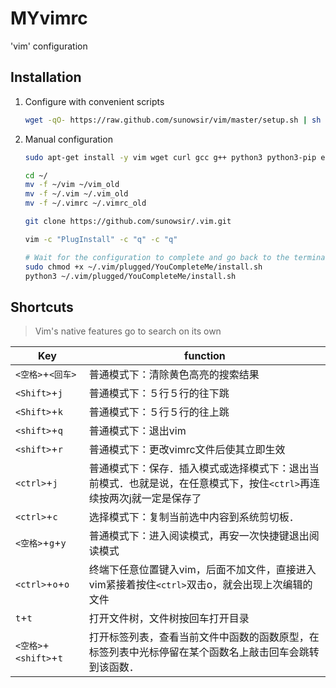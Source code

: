 # MYvimrc
'vim' configuration

## Installation

1.  Configure with convenient scripts

    ```bash
    wget -qO- https://raw.github.com/sunowsir/vim/master/setup.sh | sh -x
    ```

    

2.  Manual configuration

    ```bash
    sudo apt-get install -y vim wget curl gcc g++ python3 python3-pip exuberant-ctags
    
    cd ~/
    mv -f ~/vim ~/vim_old
    mv -f ~/.vim ~/.vim_old
    mv -f ~/.vimrc ~/.vimrc_old
    
    git clone https://github.com/sunowsir/.vim.git
    
    vim -c "PlugInstall" -c "q" -c "q"
    
    # Wait for the configuration to complete and go back to the terminal
    sudo chmod +x ~/.vim/plugged/YouCompleteMe/install.sh
    python3 ~/.vim/plugged/YouCompleteMe/install.sh
    ```

    

## Shortcuts

>   Vim's native features go to search on its own

| Key                    | function                                                     |
| ---------------------- | ------------------------------------------------------------ |
| `<空格>`+`<回车>`      | 普通模式下：清除黄色高亮的搜索结果                           |
| `<Shift>`+`j`          | 普通模式下：５行５行的往下跳                                 |
| `<Shift>`+`k`          | 普通模式下：５行５行的往上跳                                 |
| `<shift>`+`q`          | 普通模式下：退出vim                                          |
| `<shift>`+`r`          | 普通模式下：更改vimrc文件后使其立即生效                      |
| `<ctrl>`+`j`           | 普通模式下：保存．插入模式或选择模式下：退出当前模式．也就是说，在任意模式下，按住`<ctrl>`再连续按两次j就一定是保存了 |
| `<ctrl>`+`c`           | 选择模式下：复制当前选中内容到系统剪切板．                   |
| `<空格>`+`g`+`y`       | 普通模式下：进入阅读模式，再安一次快捷键退出阅读模式         |
| `<ctrl>`+`o`+`o`       | 终端下任意位置键入vim，后面不加文件，直接进入vim紧接着按住`<ctrl>`双击o，就会出现上次编辑的文件 |
| `t`+`t`                | 打开文件树，文件树按回车打开目录                             |
| `<空格>`+`<shift>`+`t` | 打开标签列表，查看当前文件中函数的函数原型，在标签列表中光标停留在某个函数名上敲击回车会跳转到该函数． |











